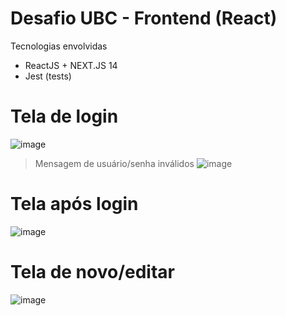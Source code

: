 # Desafio UBC - Frontend (React)

Tecnologias envolvidas
- ReactJS + NEXT.JS 14
- Jest (tests)

# Tela de login
![image](https://github.com/lucasmrthomaz/desafio-ubc-front/assets/11547508/0a2f8eb0-45c0-48fc-b394-0772f5e44e68)

> Mensagem de usuário/senha inválidos
![image](https://github.com/lucasmrthomaz/desafio-ubc-front/assets/11547508/544274d0-802d-4d6f-954a-dcb71c4517dd)

# Tela após login
![image](https://github.com/lucasmrthomaz/desafio-ubc-front/assets/11547508/057bf949-f8c0-4c78-95dc-b4fb5a2b898b)

# Tela de novo/editar
![image](https://github.com/lucasmrthomaz/desafio-ubc-front/assets/11547508/c744db27-9882-4cc1-a80d-7bc309218961)

